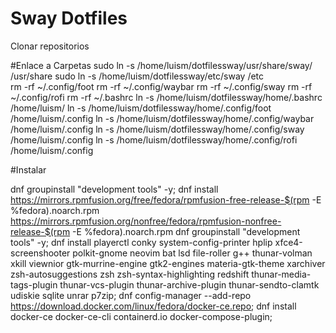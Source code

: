 # Sway Dotfiles

Clonar repositorios

#Enlace a Carpetas
sudo ln -s /home/luism/dotfilessway/usr/share/sway/ /usr/share
sudo ln -s /home/luism/dotfilessway/etc/sway /etc  
rm -rf ~/.config/foot 
rm -rf ~/.config/waybar 
rm -rf ~/.config/sway 
rm -rf ~/.config/rofi
rm -rf ~/.bashrc
ln -s /home/luism/dotfilessway/home/.bashrc  /home/luism/
ln -s /home/luism/dotfilessway/home/.config/foot /home/luism/.config
ln -s /home/luism/dotfilessway/home/.config/waybar /home/luism/.config
ln -s /home/luism/dotfilessway/home/.config/sway /home/luism/.config
ln -s /home/luism/dotfilessway/home/.config/rofi /home/luism/.config


#Instalar

dnf groupinstall "development tools" -y;
dnf install https://mirrors.rpmfusion.org/free/fedora/rpmfusion-free-release-$(rpm -E %fedora).noarch.rpm https://mirrors.rpmfusion.org/nonfree/fedora/rpmfusion-nonfree-release-$(rpm -E %fedora).noarch.rpm
dnf groupinstall "development tools" -y;
dnf install  playerctl conky system-config-printer hplip xfce4-screenshooter  polkit-gnome neovim  bat lsd file-roller g++  thunar-volman xkill viewnior gtk-murrine-engine gtk2-engines  materia-gtk-theme  xarchiver zsh-autosuggestions zsh zsh-syntax-highlighting redshift thunar-media-tags-plugin thunar-vcs-plugin thunar-archive-plugin thunar-sendto-clamtk udiskie sqlite unrar p7zip;
dnf config-manager --add-repo https://download.docker.com/linux/fedora/docker-ce.repo;
dnf install docker-ce docker-ce-cli containerd.io docker-compose-plugin;